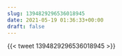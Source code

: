 ```yaml
---
slug: 1394829296536018945
date: 2021-05-19 01:36:33+00:00
draft: false
---
```


{{< tweet 1394829296536018945 >}}
